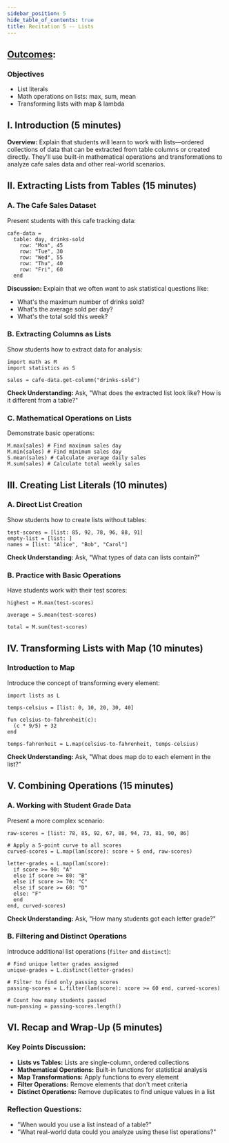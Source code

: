 ```yaml
---
sidebar_position: 5
hide_table_of_contents: true
title: Recitation 5 -- Lists
---
```



## [Outcomes](/outcomes/): 

### **Objectives**
- List literals
- Math operations on lists: max, sum, mean
- Transforming lists with map & lambda

## I. Introduction (5 minutes)
**Overview:** Explain that students will learn to work with lists—ordered collections of data that can be extracted from table columns or created directly. They'll use built-in mathematical operations and transformations to analyze cafe sales data and other real-world scenarios.

## II. Extracting Lists from Tables (15 minutes)

### A. The Cafe Sales Dataset
Present students with this cafe tracking data:

```pyret
cafe-data =
  table: day, drinks-sold
    row: "Mon", 45
    row: "Tue", 30
    row: "Wed", 55
    row: "Thu", 40
    row: "Fri", 60
  end
```

**Discussion:** Explain that we often want to ask statistical questions like:
- What's the maximum number of drinks sold?
- What's the average sold per day?
- What's the total sold this week?

### B. Extracting Columns as Lists
Show students how to extract data for analysis:

```pyret
import math as M
import statistics as S

sales = cafe-data.get-column("drinks-sold")
```

**Check Understanding:** Ask, "What does the extracted list look like? How is it different from a table?"

### C. Mathematical Operations on Lists
Demonstrate basic operations:

```pyret
M.max(sales) # Find maximum sales day
M.min(sales) # Find minimum sales day  
S.mean(sales) # Calculate average daily sales
M.sum(sales) # Calculate total weekly sales
```

## III. Creating List Literals (10 minutes)

### A. Direct List Creation
Show students how to create lists without tables:

```pyret
test-scores = [list: 85, 92, 78, 96, 88, 91]
empty-list = [list: ]
names = [list: "Alice", "Bob", "Carol"]
```

**Check Understanding:** Ask, "What types of data can lists contain?"

### B. Practice with Basic Operations
Have students work with their test scores:

```pyret
highest = M.max(test-scores)

average = S.mean(test-scores)

total = M.sum(test-scores)
```

## IV. Transforming Lists with Map (10 minutes)

### Introduction to Map
Introduce the concept of transforming every element:

```pyret
import lists as L

temps-celsius = [list: 0, 10, 20, 30, 40]

fun celsius-to-fahrenheit(c):
  (c * 9/5) + 32
end

temps-fahrenheit = L.map(celsius-to-fahrenheit, temps-celsius)
```

**Check Understanding:** Ask, "What does map do to each element in the list?"

## V. Combining Operations (15 minutes)

### A. Working with Student Grade Data
Present a more complex scenario:

```pyret
raw-scores = [list: 78, 85, 92, 67, 88, 94, 73, 81, 90, 86]

# Apply a 5-point curve to all scores
curved-scores = L.map(lam(score): score + 5 end, raw-scores)

letter-grades = L.map(lam(score):
  if score >= 90: "A"
  else if score >= 80: "B"
  else if score >= 70: "C"
  else if score >= 60: "D"
  else: "F"
  end
end, curved-scores)
```

**Check Understanding:** Ask, "How many students got each letter grade?"

### B. Filtering and Distinct Operations
Introduce additional list operations (`filter` and `distinct`):

```pyret
# Find unique letter grades assigned
unique-grades = L.distinct(letter-grades)

# Filter to find only passing scores
passing-scores = L.filter(lam(score): score >= 60 end, curved-scores)

# Count how many students passed
num-passing = passing-scores.length()
```

## VI. Recap and Wrap-Up (5 minutes)

### Key Points Discussion:
- **Lists vs Tables:** Lists are single-column, ordered collections
- **Mathematical Operations:** Built-in functions for statistical analysis
- **Map Transformations:** Apply functions to every element
- **Filter Operations:** Remove elements that don't meet criteria
- **Distinct Operations:** Remove duplicates to find unique values in a list 

### Reflection Questions:
- "When would you use a list instead of a table?"
- "What real-world data could you analyze using these list operations?"